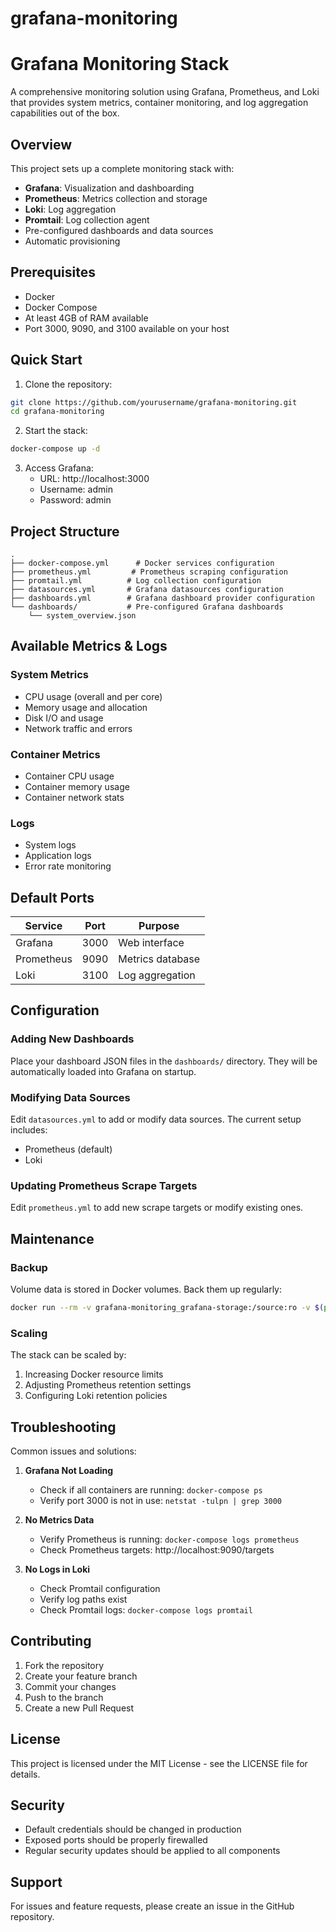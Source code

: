 # grafana-monitoring

# Grafana Monitoring Stack

A comprehensive monitoring solution using Grafana, Prometheus, and Loki that provides system metrics, container monitoring, and log aggregation capabilities out of the box.

## Overview

This project sets up a complete monitoring stack with:
- **Grafana**: Visualization and dashboarding
- **Prometheus**: Metrics collection and storage
- **Loki**: Log aggregation
- **Promtail**: Log collection agent
- Pre-configured dashboards and data sources
- Automatic provisioning

## Prerequisites

- Docker
- Docker Compose
- At least 4GB of RAM available
- Port 3000, 9090, and 3100 available on your host

## Quick Start

1. Clone the repository:
```bash
git clone https://github.com/yourusername/grafana-monitoring.git
cd grafana-monitoring
```

2. Start the stack:
```bash
docker-compose up -d
```

3. Access Grafana:
   - URL: http://localhost:3000
   - Username: admin
   - Password: admin

## Project Structure

```
.
├── docker-compose.yml      # Docker services configuration
├── prometheus.yml         # Prometheus scraping configuration
├── promtail.yml          # Log collection configuration
├── datasources.yml       # Grafana datasources configuration
├── dashboards.yml        # Grafana dashboard provider configuration
└── dashboards/           # Pre-configured Grafana dashboards
    └── system_overview.json
```

## Available Metrics & Logs

### System Metrics
- CPU usage (overall and per core)
- Memory usage and allocation
- Disk I/O and usage
- Network traffic and errors

### Container Metrics
- Container CPU usage
- Container memory usage
- Container network stats

### Logs
- System logs
- Application logs
- Error rate monitoring

## Default Ports

| Service    | Port  | Purpose                    |
|------------|-------|----------------------------|
| Grafana    | 3000  | Web interface             |
| Prometheus | 9090  | Metrics database          |
| Loki       | 3100  | Log aggregation           |

## Configuration

### Adding New Dashboards

Place your dashboard JSON files in the `dashboards/` directory. They will be automatically loaded into Grafana on startup.

### Modifying Data Sources

Edit `datasources.yml` to add or modify data sources. The current setup includes:
- Prometheus (default)
- Loki

### Updating Prometheus Scrape Targets

Edit `prometheus.yml` to add new scrape targets or modify existing ones.

## Maintenance

### Backup

Volume data is stored in Docker volumes. Back them up regularly:
```bash
docker run --rm -v grafana-monitoring_grafana-storage:/source:ro -v $(pwd):/backup alpine tar czf /backup/grafana-backup.tar.gz -C /source ./
```

### Scaling

The stack can be scaled by:
1. Increasing Docker resource limits
2. Adjusting Prometheus retention settings
3. Configuring Loki retention policies

## Troubleshooting

Common issues and solutions:

1. **Grafana Not Loading**
   - Check if all containers are running: `docker-compose ps`
   - Verify port 3000 is not in use: `netstat -tulpn | grep 3000`

2. **No Metrics Data**
   - Verify Prometheus is running: `docker-compose logs prometheus`
   - Check Prometheus targets: http://localhost:9090/targets

3. **No Logs in Loki**
   - Check Promtail configuration
   - Verify log paths exist
   - Check Promtail logs: `docker-compose logs promtail`

## Contributing

1. Fork the repository
2. Create your feature branch
3. Commit your changes
4. Push to the branch
5. Create a new Pull Request

## License

This project is licensed under the MIT License - see the LICENSE file for details.

## Security

- Default credentials should be changed in production
- Exposed ports should be properly firewalled
- Regular security updates should be applied to all components

## Support

For issues and feature requests, please create an issue in the GitHub repository.
